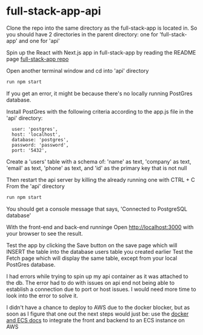 # full-stack-app-api

Clone the repo into the same directory as the full-stack-app is located in.
So you should have 2 directories in the parent directory: one for 'full-stack-app' and one for 'api'

Spin up the React with Next.js app in full-stack-app by reading the README page
[full-stack-app repo](https://github.com/vladsolokha/full-stack-app)

Open another terminal window and cd into 'api' directory
```bash
run npm start
```

If you get an error, it might be because there's no locally running PostGres database.

Install PostGres with the following criteria according to the app.js file in the 'api' directory:
```
  user: 'postgres',
  host: 'localhost',
  database: 'postgres',
  password: 'password',
  port: '5432',
```

Create a 'users' table with a schema of: 
  'name' as text, 
  'company' as text, 
  'email' as text, 
  'phone' as text, and 
  'id' as the primary key that is not null

Then restart the api server by killing the already running one with CTRL + C
From the 'api' directory
  ```bash
run npm start
```

You should get a console message that says, 'Connected to PostgreSQL database'

With the front-end and back-end runninge
Open [http://localhost:3000](http://localhost:3000) with your browser to see the result.

Test the app by clicking the Save button on the save page which will INSERT the table into the database users table you created earlier
Test the Fetch page which will display the same table, except from your local PostGres database.

I had errors while trying to spin up my api container as it was attached to the db. 
The error had to do with issues on api end not being able to establish a connection due to port or host issues. 
I would need more time to look into the error to solve it. 

I didn't have a chance to deploy to AWS due to the docker blocker, but as soon as I figure that one out the next steps would just be:
  use the [docker and ECS docs](https://docs.docker.com/cloud/ecs-integration/) to integrate the front and backend to an ECS instance on AWS
  
